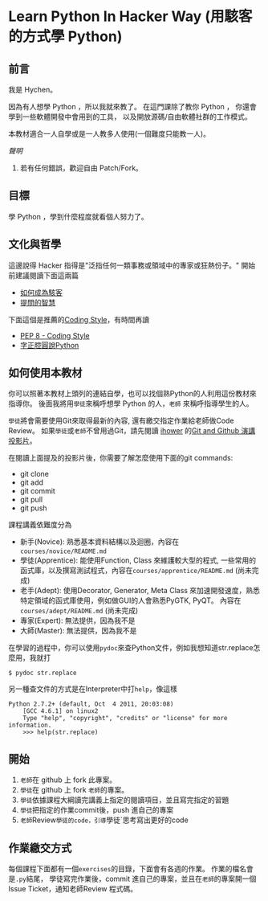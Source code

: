 # Learn Python In Hacker Way (用駭客的方式學 Python)

## 前言

我是 Hychen。

因為有人想學 Python ，所以我就來教了。
在這門課除了教你 Python ， 你還會學到一些軟體開發中會用到的工具，
以及開放源碼/自由軟體社群的工作模式。

本教材適合一人自學或是一人教多人使用(一個難度只能教一人)。

*聲明*

1. 若有任何錯誤，歡迎自由 Patch/Fork。

## 目標

學 Python ，學到什麼程度就看個人努力了。

## 文化與哲學

這邊說得 Hacker 指得是"泛指任何一類事務或領域中的專家或狂熱份子。"
開始前建議閱讀下面這兩篇

- [如何成為駭客][1]
- [提問的智慧][2]

下面這個是推薦的[Coding Style][6]，有時間再讀

- [PEP 8 - Coding Style][7]
- [字正腔圓說Python](http://yukuan.blogspot.com/2006/11/be-pythonic-python.html)

## 如何使用本教材

你可以照著本教材上頭列的連結自學，也可以找個熟Python的人利用這份教材來指導你。
後面我將用`學徒`來稱呼想學 Python 的人，`老師` 來稱呼指導學生的人。

`學徒`將會需要使用Git來取得最新的內容, 還有繳交指定作業給老師做Code Review。
如果`學徒`或`老師`不曾用過Git，請先閱讀 [ihower][3] 的[Git and Github 演講投影片][4]。

在閱讀上面提及的投影片後，你需要了解怎麼使用下面的git commands:

- git clone
- git add
- git commit
- git pull
- git push

課程講義依難度分為

- 新手(Novice):
	熟悉基本資料結構以及迴圈，內容在`courses/novice/README.md`
- 學徒(Apprentice):
	能使用Function, Class 來維護較大型的程式, 一些常用的函式庫，以及撰寫測試程式，內容在`courses/apprentice/README.md` (尚未完成)
- 老手(Adept):
	使用Decorator, Generator, Meta Class 來加速開發速度，熟悉特定領域的函式庫使用，例如做GUI的人會熟悉PyGTK, PyQT。
	內容在`courses/adept/README.md` (尚未完成)
- 專家(Expert): 無法提供，因為我不是
- 大師(Master): 無法提供，因為我不是

在學習的過程中，你可以使用`pydoc`來查Python文件，例如我想知道str.replace怎麼用，我就打

```
$ pydoc str.replace
```

另一種查文件的方式是在Interpreter中打`help`，像這樣

```
Python 2.7.2+ (default, Oct  4 2011, 20:03:08)
	[GCC 4.6.1] on linux2
	Type "help", "copyright", "credits" or "license" for more information.
	>>> help(str.replace)
```

## 開始

1. `老師`在 github 上 fork 此專案。
1. `學徒`在 github 上 fork `老師`的專案。
1. `學徒`依據課程大綱讀完講義上指定的閱讀項目，並且寫完指定的習題
1. `學徒`把指定的作業commit後，push 進自己的專案
1. `老師`Review`學徒的code，引導`學徒`思考寫出更好的code

## 作業繳交方式

每個課程下面都有一個`exercises`的目錄，下面會有各週的作業。 作業的檔名會是`.py`結尾，
學徒寫完作業後，commit 進自己的專案，並且在`老師`的專案開一個Issue Ticket，通知老師Review 程式碼。

[1]: http://www.angelfire.com/ok/leekawo/hacker.htm
[2]: https://code.google.com/p/smartquestions/wiki/WhenYouAsk
[3]: http://ihower.tw/blog/about
[4]: http://ihower.tw/blog/archives/5391
[5]: http://help.github.com/send-pull-requests/
[6]: http://mmdays.com/2007/04/24/coding-style/
[7]: http://www.python.org/dev/peps/pep-0008/
